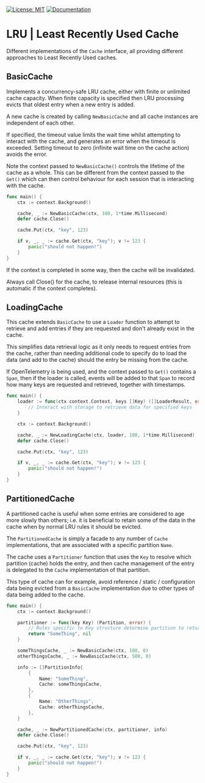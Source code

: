 [![License: MIT](https://img.shields.io/badge/License-MIT-blue.svg)](https://en.wikipedia.org/wiki/MIT_License)
[![Documentation](https://img.shields.io/badge/Documentation-GoDoc-green.svg)](https://godoc.org/github.com/gford1000-go/lru)

# LRU | Least Recently Used Cache

Different implementations of the `Cache` interface, all providing different approaches to Least Recently Used caches.

## BasicCache

Implements a concurrency-safe LRU cache, either with finite or unlimited cache capacity.  When finite capacity is 
specified then LRU processing evicts that oldest entry when a new entry is added.

A new cache is created by calling `NewBasicCache` and all cache instances are
independent of each other.

If specified, the timeout value limits the wait time whilst attempting to interact with the cache, and generates an error when the timeout is exceeded.  Setting timeout to zero (infinite wait time on the cache action) avoids the error.

Note the context passed to `NewBasicCache()` controls the lifetime of the cache as a whole.  This can be different from the context
passed to the `Get()` which can then control behaviour for each session that is interacting with the cache.

```go
func main() {
    ctx := context.Background()

    cache, _ := NewBasicCache(ctx, 100, 1*time.Millisecond)
    defer cache.Close()

    cache.Put(ctx, "key", 123) 

    if v, _, _ := cache.Get(ctx, "key"); v != 123 {
        panic("should not happen!")
    }
}
```

If the context is completed in some way, then the cache will be invalidated.

Always call Close() for the cache, to release internal resources (this is automatic if the context completes).

## LoadingCache

This cache extends `BasicCache` to use a `Loader` function to attempt to retrieve and add entries if they are requested
and don't already exist in the cache.  

This simplifies data retrieval logic as it only needs to request entries from the cache, rather than needing additional
code to specify do to load the data (and add to the cache) should the entry be missing from the cache.

If OpenTelemetry is being used, and the context passed to `Get()` contains a `Span`, then if the loader is called, events will
be added to that `Span` to record how many keys are requested and retrieved, together with timestamps.

```go
func main() {
    loader := func(ctx context.Context, keys []Key) ([]LoaderResult, error) {
        // Interact with storage to retrieve data for specified keys
    }

    ctx := context.Background()

    cache, _ := NewLoadingCache(ctx, loader, 100, 1*time.Millisecond)
    defer cache.Close()

    cache.Put(ctx, "key", 123) 

    if v, _, _ := cache.Get(ctx, "key"); v != 123 {
        panic("should not happen!")
    }
}
```

## PartitionedCache

A partitioned cache is useful when some entries are considered to age more slowly than others; i.e. it is beneficial to retain some of the data in the cache when by normal LRU rules it should be evicted.

The `PartitionedCache` is simply a facade to any number of `Cache` implementations, that are associated with a specific partition `Name`.

The cache uses a `Partitioner` function that uses the `Key` to resolve which partition (cache) holds the entry, and then cache management of the entry is delegated to the `Cache` implementation of that partition.

This type of cache can for example, avoid reference / static / configuration data being evicted from a `BasicCache` implementation due to other types of data being added to the cache.

```go
func main() {
    ctx := context.Background()

    partitioner := func(key Key) (Partition, error) {
        // Rules specific to Key structure determine partition to return
        return "SomeThing", nil
    }

    someThingsCache, _ := NewBasicCache(ctx, 100, 0)
    otherThingsCache, _ := NewBasicCache(ctx, 500, 0)

    info := []PartitionInfo{
        {
            Name: "SomeThing", 
            Cache: someThingsCache,
        },
        {
            Name: "OtherThings", 
            Cache: otherThingsCache,
        },
    }

    cache, _ := NewPartitionedCache(ctx, partitioner, info)
    defer cache.Close()

    cache.Put(ctx, "key", 123) 

    if v, _, _ := cache.Get(ctx, "key"); v != 123 {
        panic("should not happen!")
    }
}
```
